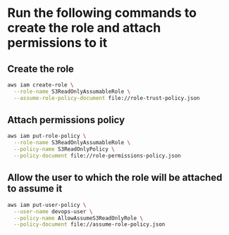 # Run the following commands to create the role and attach permissions to it

## Create the role

```bash
aws iam create-role \
  --role-name S3ReadOnlyAssumableRole \
  --assume-role-policy-document file://role-trust-policy.json
```

## Attach permissions policy

```bash
aws iam put-role-policy \
  --role-name S3ReadOnlyAssumableRole \
  --policy-name S3ReadOnlyPolicy \
  --policy-document file://role-permissions-policy.json
```

## Allow the user to which the role will be attached to assume it

```bash
aws iam put-user-policy \
  --user-name devops-user \
  --policy-name AllowAssumeS3ReadOnlyRole \
  --policy-document file://assume-role-policy.json
```
